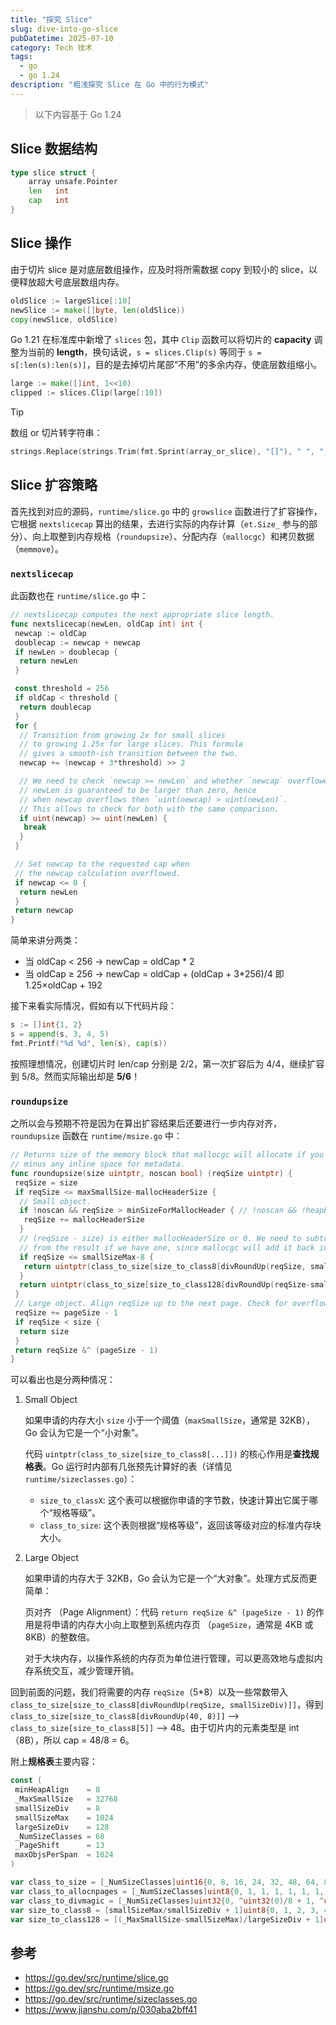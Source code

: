 ```yaml
---
title: "探究 Slice"
slug: dive-into-go-slice
pubDatetime: 2025-07-10
category: Tech 技术
tags:
  - go
  - go 1.24
description: "粗浅探究 Slice 在 Go 中的行为模式"
---
```


> 以下内容基于 Go 1.24

## Slice 数据结构

```go
type slice struct {
    array unsafe.Pointer
    len   int
    cap   int
}
```

## Slice 操作

由于切片 slice 是对底层数组操作，应及时将所需数据 copy 到较小的 slice，以便释放超大号底层数组内存。

```go
oldSlice := largeSlice[:10]
newSlice := make([]byte, len(oldSlice))
copy(newSlice, oldSlice)
```

Go 1.21 在标准库中新增了 `slices` 包，其中 `Clip` 函数可以将切片的 **capacity** 调整为当前的 **length**，换句话说，`s = slices.Clip(s)` 等同于 `s = s[:len(s):len(s)]`，目的是去掉切片尾部“不用”的多余内存，使底层数组缩小。

```go
large := make([]int, 1<<10)
clipped := slices.Clip(large[:10])
```

> [!TIP]
>
> 数组 or 切片转字符串：
>
> ```go
> strings.Replace(strings.Trim(fmt.Sprint(array_or_slice), "[]"), " ", ",", -1)
> ```

## Slice 扩容策略

首先找到对应的源码，`runtime/slice.go` 中的 `growslice` 函数进行了扩容操作，它根据 `nextslicecap` 算出的结果，去进行实际的内存计算（`et.Size_` 参与的部分）、向上取整到内存规格（`roundupsize`）、分配内存（`mallocgc`）和拷贝数据（`memmove`）。

### `nextslicecap`

此函数也在 `runtime/slice.go` 中：

```go
// nextslicecap computes the next appropriate slice length.
func nextslicecap(newLen, oldCap int) int {
 newcap := oldCap
 doublecap := newcap + newcap
 if newLen > doublecap {
  return newLen
 }

 const threshold = 256
 if oldCap < threshold {
  return doublecap
 }
 for {
  // Transition from growing 2x for small slices
  // to growing 1.25x for large slices. This formula
  // gives a smooth-ish transition between the two.
  newcap += (newcap + 3*threshold) >> 2

  // We need to check `newcap >= newLen` and whether `newcap` overflowed.
  // newLen is guaranteed to be larger than zero, hence
  // when newcap overflows then `uint(newcap) > uint(newLen)`.
  // This allows to check for both with the same comparison.
  if uint(newcap) >= uint(newLen) {
   break
  }
 }

 // Set newcap to the requested cap when
 // the newcap calculation overflowed.
 if newcap <= 0 {
  return newLen
 }
 return newcap
}
```

简单来讲分两类：

- 当 oldCap < 256 → newCap = oldCap * 2
- 当 oldCap ≥ 256 → newCap = oldCap + (oldCap + 3*256)/4 即 1.25×oldCap + 192

接下来看实际情况，假如有以下代码片段：

```go
s := []int{1, 2}
s = append(s, 3, 4, 5)
fmt.Printf("%d %d", len(s), cap(s))
```

按照理想情况，创建切片时 len/cap 分别是 2/2，第一次扩容后为 4/4，继续扩容到 5/8。然而实际输出却是 **5/6**！

### `roundupsize`

之所以会与预期不符是因为在算出扩容结果后还要进行一步内存对齐，`roundupsize` 函数在 `runtime/msize.go` 中：

```go
// Returns size of the memory block that mallocgc will allocate if you ask for the size,
// minus any inline space for metadata.
func roundupsize(size uintptr, noscan bool) (reqSize uintptr) {
 reqSize = size
 if reqSize <= maxSmallSize-mallocHeaderSize {
  // Small object.
  if !noscan && reqSize > minSizeForMallocHeader { // !noscan && !heapBitsInSpan(reqSize)
   reqSize += mallocHeaderSize
  }
  // (reqSize - size) is either mallocHeaderSize or 0. We need to subtract mallocHeaderSize
  // from the result if we have one, since mallocgc will add it back in.
  if reqSize <= smallSizeMax-8 {
   return uintptr(class_to_size[size_to_class8[divRoundUp(reqSize, smallSizeDiv)]]) - (reqSize - size)
  }
  return uintptr(class_to_size[size_to_class128[divRoundUp(reqSize-smallSizeMax, largeSizeDiv)]]) - (reqSize - size)
 }
 // Large object. Align reqSize up to the next page. Check for overflow.
 reqSize += pageSize - 1
 if reqSize < size {
  return size
 }
 return reqSize &^ (pageSize - 1)
}
```

可以看出也是分两种情况：

1. Small Object

   如果申请的内存大小 `size` 小于一个阈值（`maxSmallSize`，通常是 32KB），Go 会认为它是一个“小对象”。

   代码 `uintptr(class_to_size[size_to_class8[...]])` 的核心作用是**查找规格表**。Go 运行时内部有几张预先计算好的表（详情见 `runtime/sizeclasses.go`）：

   - `size_to_classX`: 这个表可以根据你申请的字节数，快速计算出它属于哪个“规格等级”。
   - `class_to_size`: 这个表则根据“规格等级”，返回该等级对应的标准内存块大小。

2. Large Object

   如果申请的内存大于 32KB，Go 会认为它是一个“大对象”。处理方式反而更简单：

   页对齐 （Page Alignment）：代码 `return reqSize &^ (pageSize - 1)` 的作用是将申请的内存大小向上取整到系统内存页 （`pageSize`，通常是 4KB 或 8KB）的整数倍。

   对于大块内存，以操作系统的内存页为单位进行管理，可以更高效地与虚拟内存系统交互，减少管理开销。

回到前面的问题，我们将需要的内存 `reqSize`（5*8）以及一些常数带入 `class_to_size[size_to_class8[divRoundUp(reqSize, smallSizeDiv)]]`，得到 `class_to_size[size_to_class8[divRoundUp(40, 8)]]` --> `class_to_size[size_to_class8[5]]` --> 48。由于切片内的元素类型是 int（8B），所以 cap = 48/8 = 6。

附上**规格表**主要内容：

```go
const (
 minHeapAlign    = 8
 _MaxSmallSize   = 32768
 smallSizeDiv    = 8
 smallSizeMax    = 1024
 largeSizeDiv    = 128
 _NumSizeClasses = 68
 _PageShift      = 13
 maxObjsPerSpan  = 1024
)

var class_to_size = [_NumSizeClasses]uint16{0, 8, 16, 24, 32, 48, 64, 80, 96, 112, 128, 144, 160, 176, 192, 208, 224, 240, 256, 288, 320, 352, 384, 416, 448, 480, 512, 576, 640, 704, 768, 896, 1024, 1152, 1280, 1408, 1536, 1792, 2048, 2304, 2688, 3072, 3200, 3456, 4096, 4864, 5376, 6144, 6528, 6784, 6912, 8192, 9472, 9728, 10240, 10880, 12288, 13568, 14336, 16384, 18432, 19072, 20480, 21760, 24576, 27264, 28672, 32768}
var class_to_allocnpages = [_NumSizeClasses]uint8{0, 1, 1, 1, 1, 1, 1, 1, 1, 1, 1, 1, 1, 1, 1, 1, 1, 1, 1, 1, 1, 1, 1, 1, 1, 1, 1, 1, 1, 1, 1, 1, 1, 1, 1, 2, 1, 2, 1, 2, 1, 3, 2, 3, 1, 3, 2, 3, 4, 5, 6, 1, 7, 6, 5, 4, 3, 5, 7, 2, 9, 7, 5, 8, 3, 10, 7, 4}
var class_to_divmagic = [_NumSizeClasses]uint32{0, ^uint32(0)/8 + 1, ^uint32(0)/16 + 1, ^uint32(0)/24 + 1, ^uint32(0)/32 + 1, ^uint32(0)/48 + 1, ^uint32(0)/64 + 1, ^uint32(0)/80 + 1, ^uint32(0)/96 + 1, ^uint32(0)/112 + 1, ^uint32(0)/128 + 1, ^uint32(0)/144 + 1, ^uint32(0)/160 + 1, ^uint32(0)/176 + 1, ^uint32(0)/192 + 1, ^uint32(0)/208 + 1, ^uint32(0)/224 + 1, ^uint32(0)/240 + 1, ^uint32(0)/256 + 1, ^uint32(0)/288 + 1, ^uint32(0)/320 + 1, ^uint32(0)/352 + 1, ^uint32(0)/384 + 1, ^uint32(0)/416 + 1, ^uint32(0)/448 + 1, ^uint32(0)/480 + 1, ^uint32(0)/512 + 1, ^uint32(0)/576 + 1, ^uint32(0)/640 + 1, ^uint32(0)/704 + 1, ^uint32(0)/768 + 1, ^uint32(0)/896 + 1, ^uint32(0)/1024 + 1, ^uint32(0)/1152 + 1, ^uint32(0)/1280 + 1, ^uint32(0)/1408 + 1, ^uint32(0)/1536 + 1, ^uint32(0)/1792 + 1, ^uint32(0)/2048 + 1, ^uint32(0)/2304 + 1, ^uint32(0)/2688 + 1, ^uint32(0)/3072 + 1, ^uint32(0)/3200 + 1, ^uint32(0)/3456 + 1, ^uint32(0)/4096 + 1, ^uint32(0)/4864 + 1, ^uint32(0)/5376 + 1, ^uint32(0)/6144 + 1, ^uint32(0)/6528 + 1, ^uint32(0)/6784 + 1, ^uint32(0)/6912 + 1, ^uint32(0)/8192 + 1, ^uint32(0)/9472 + 1, ^uint32(0)/9728 + 1, ^uint32(0)/10240 + 1, ^uint32(0)/10880 + 1, ^uint32(0)/12288 + 1, ^uint32(0)/13568 + 1, ^uint32(0)/14336 + 1, ^uint32(0)/16384 + 1, ^uint32(0)/18432 + 1, ^uint32(0)/19072 + 1, ^uint32(0)/20480 + 1, ^uint32(0)/21760 + 1, ^uint32(0)/24576 + 1, ^uint32(0)/27264 + 1, ^uint32(0)/28672 + 1, ^uint32(0)/32768 + 1}
var size_to_class8 = [smallSizeMax/smallSizeDiv + 1]uint8{0, 1, 2, 3, 4, 5, 5, 6, 6, 7, 7, 8, 8, 9, 9, 10, 10, 11, 11, 12, 12, 13, 13, 14, 14, 15, 15, 16, 16, 17, 17, 18, 18, 19, 19, 19, 19, 20, 20, 20, 20, 21, 21, 21, 21, 22, 22, 22, 22, 23, 23, 23, 23, 24, 24, 24, 24, 25, 25, 25, 25, 26, 26, 26, 26, 27, 27, 27, 27, 27, 27, 27, 27, 28, 28, 28, 28, 28, 28, 28, 28, 29, 29, 29, 29, 29, 29, 29, 29, 30, 30, 30, 30, 30, 30, 30, 30, 31, 31, 31, 31, 31, 31, 31, 31, 31, 31, 31, 31, 31, 31, 31, 31, 32, 32, 32, 32, 32, 32, 32, 32, 32, 32, 32, 32, 32, 32, 32, 32}
var size_to_class128 = [(_MaxSmallSize-smallSizeMax)/largeSizeDiv + 1]uint8{32, 33, 34, 35, 36, 37, 37, 38, 38, 39, 39, 40, 40, 40, 41, 41, 41, 42, 43, 43, 44, 44, 44, 44, 44, 45, 45, 45, 45, 45, 45, 46, 46, 46, 46, 47, 47, 47, 47, 47, 47, 48, 48, 48, 49, 49, 50, 51, 51, 51, 51, 51, 51, 51, 51, 51, 51, 52, 52, 52, 52, 52, 52, 52, 52, 52, 52, 53, 53, 54, 54, 54, 54, 55, 55, 55, 55, 55, 56, 56, 56, 56, 56, 56, 56, 56, 56, 56, 56, 57, 57, 57, 57, 57, 57, 57, 57, 57, 57, 58, 58, 58, 58, 58, 58, 59, 59, 59, 59, 59, 59, 59, 59, 59, 59, 59, 59, 59, 59, 59, 59, 60, 60, 60, 60, 60, 60, 60, 60, 60, 60, 60, 60, 60, 60, 60, 60, 61, 61, 61, 61, 61, 62, 62, 62, 62, 62, 62, 62, 62, 62, 62, 62, 63, 63, 63, 63, 63, 63, 63, 63, 63, 63, 64, 64, 64, 64, 64, 64, 64, 64, 64, 64, 64, 64, 64, 64, 64, 64, 64, 64, 64, 64, 64, 64, 65, 65, 65, 65, 65, 65, 65, 65, 65, 65, 65, 65, 65, 65, 65, 65, 65, 65, 65, 65, 65, 66, 66, 66, 66, 66, 66, 66, 66, 66, 66, 66, 67, 67, 67, 67, 67, 67, 67, 67, 67, 67, 67, 67, 67, 67, 67, 67, 67, 67, 67, 67, 67, 67, 67, 67, 67, 67, 67, 67, 67, 67, 67, 67}
```

## 参考

- <https://go.dev/src/runtime/slice.go>
- <https://go.dev/src/runtime/msize.go>
- <https://go.dev/src/runtime/sizeclasses.go>
- <https://www.jianshu.com/p/030aba2bff41>
